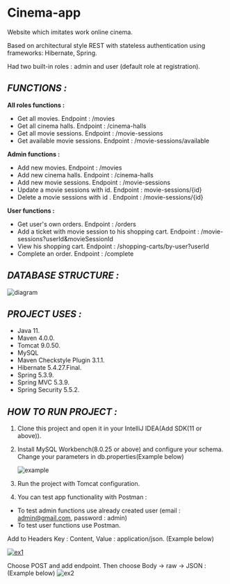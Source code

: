 # **Cinema-app** 
Website which imitates work online cinema.

Based on architectural style REST with stateless authentication using frameworks: Hibernate, Spring. 

Had two built-in roles : admin and user (default role at registration).

## _FUNCTIONS :_

**All roles functions :**
* Get all movies. Endpoint : /movies
* Get all cinema halls. Endpoint : /cinema-halls
* Get all movie sessions. Endpoint : /movie-sessions
* Get available movie sessions. Endpoint : /movie-sessions/available

**Admin functions :**
* Add new movies. Endpoint : /movies
* Add new cinema halls. Endpoint : /cinema-halls
* Add new movie sessions. Endpoint : /movie-sessions
* Update a movie sessions with id. Endpoint : movie-sessions/{id}
* Delete a movie sessions with id . Endpoint : /movie-sessions/{id}

**User functions :**
* Get user's own orders. Endpoint : /orders
* Add a ticket with movie session to his shopping cart. Endpoint : /movie-sessions?userId&movieSessionId
* View his shopping cart. Endpoint : /shopping-carts/by-user?userId
* Complete an order. Endpoint : /complete

## _DATABASE STRUCTURE :_

<img src="https://i.ibb.co/pWxXSww/diagram.png" alt="diagram">

## _PROJECT USES :_

* Java 11.
* Maven 4.0.0.
* Tomcat 9.0.50.
* MySQL 
* Maven Checkstyle Plugin 3.1.1.
* Hibernate 5.4.27.Final.
* Spring 5.3.9.
* Spring MVC 5.3.9.
* Spring Security 5.5.2.

## _HOW TO RUN PROJECT :_

1. Clone this project and open it in your IntelliJ IDEA(Add SDK(11 or above)).
2. Install MySQL Workbench(8.0.25 or above) and configure your schema. Change your parameters in db.properties(Example below)

   <img src="https://i.ibb.co/8gWcRqj/example.png" alt="example">
3. Run the project with Tomcat configuration. 
4. You can test app functionality with Postman : 
* To test admin functions use already created user (email : admin@gmail.com, password : admin)
* To test user functions use Postman. 

Add to Headers Key : Content, Value : application/json. (Example below) 

<a href="https://imgbb.com/"><img src="https://i.ibb.co/w4MRTVj/ex1.png" alt="ex1" border="0"></a>

Choose POST and add endpoint. Then choose Body -> raw -> JSON :   (Example below)
<img src="https://i.ibb.co/KD0Hq44/ex2.png" alt="ex2">
